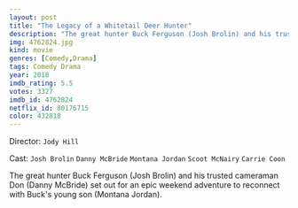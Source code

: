 ```yaml
---
layout: post
title: "The Legacy of a Whitetail Deer Hunter"
description: "The great hunter Buck Ferguson (Josh Brolin) and his trusted cameraman Don (Danny McBride) set out for an epic weekend adventure to reconnect with Buck's young son (Montana Jordan)..."
img: 4762824.jpg
kind: movie
genres: [Comedy,Drama]
tags: Comedy Drama 
year: 2018
imdb_rating: 5.5
votes: 3327
imdb_id: 4762824
netflix_id: 80176715
color: 432818
---
```

Director: `Jody Hill`  

Cast: `Josh Brolin` `Danny McBride` `Montana Jordan` `Scoot McNairy` `Carrie Coon` 

The great hunter Buck Ferguson (Josh Brolin) and his trusted cameraman Don (Danny McBride) set out for an epic weekend adventure to reconnect with Buck's young son (Montana Jordan).